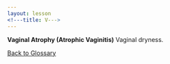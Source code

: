 ```yaml
---
layout: lesson
<!---title: V--->
---
```


<a name="top"></a>

**Vaginal Atrophy (Atrophic Vaginitis)** 
Vaginal dryness.

<!--a href="#top">Back to the top</a-->
<a href="https://scnslabutsa.github.io/myhthelperEduContent/Glossary/index.html">Back to Glossary</a>
